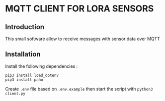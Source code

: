# MQTT CLIENT FOR LORA SENSORS

## Introduction

This small software allow to receive messages with sensor data over MQTT

## Installation

Install the following dependencies :
```
pip3 install load_dotenv
pip3 install paho
```
Create `.env` file based on `.env.example` then start the script with `python3 client.py` 